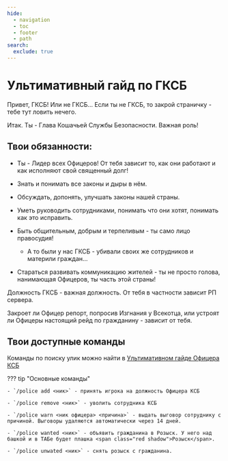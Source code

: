```yaml
---
hide:
  - navigation
  - toc
  - footer
  - path
search:
  exclude: true
---
```


# Ультимативный гайд по ГКСБ

Привет, ГКСБ! Или не ГКСБ... Если ты не ГКСБ, то закрой страничку - тебе тут ловить нечего.

Итак. Ты - Глава Кошачьей Службы Безопасности. Важная роль!

## Твои обязанности:

- Ты - Лидер всех Офицеров! От тебя зависит то, как они работают и как исполняют свой священный долг!

- Знать и понимать все законы и дыры в нём.

- Обсуждать, допонять, улучшать законы нашей страны.

- Уметь руководить сотрудниками, понимать что они хотят, понимать как это исправить.

- Быть общительным, добрым и терпеливым - ты само лицо правосудия!

    - А то были у нас ГКСБ - убивали своих же сотрудников и материли граждан...

- Стараться развивать коммуникацию жителей - ты не просто голова, нанимающая Офицеров, ты часть этой страны!

Должность ГКСБ - важная должность. От тебя в частности зависит РП сервера. 

Закроет ли Офицер репорт, попросив Изгнания у Всекотца, или устроят ли Офицеры настоящий рейд по гражданину - зависит от тебя.

## Твои доступные команды

Команды по поиску улик можно найти в [Ультимативном гайде Офицера КСБ](./police_guide.md)

??? tip "Основные команды"

    - `/police add <ник>` - принять игрока на должность Офицера КСБ

    - `/police remove <ник>` - уволить сотрудника КСБ

    - `/police warn <ник офицера> <причина>` - выдать выговор сотруднику с причиной. Выговоры удаляются автоматически через 14 дней. 

    - `/police wanted <ник>` - объявить гражданина в Розыск. У него над башкой и в ТАБе будет плашка <span class="red shadow">Розыск</span>.

    - `/police unwated <ник>` - снять розыск с гражданина.

